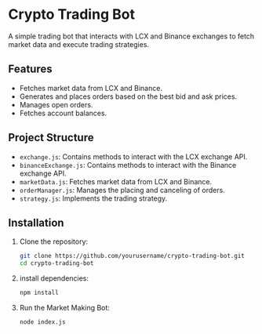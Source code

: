 # Crypto Trading Bot

A simple trading bot that interacts with LCX and Binance exchanges to fetch market data and execute trading strategies.

## Features

- Fetches market data from LCX and Binance.
- Generates and places orders based on the best bid and ask prices.
- Manages open orders.
- Fetches account balances.

## Project Structure

- `exchange.js`: Contains methods to interact with the LCX exchange API.
- `binanceExchange.js`: Contains methods to interact with the Binance exchange API.
- `marketData.js`: Fetches market data from LCX and Binance.
- `orderManager.js`: Manages the placing and canceling of orders.
- `strategy.js`: Implements the trading strategy.

## Installation

1. Clone the repository:
   ```sh
   git clone https://github.com/yourusername/crypto-trading-bot.git
   cd crypto-trading-bot
2. install dependencies:
   ```sh
   npm install
3. Run the Market Making Bot:
   ```sh
   node index.js
